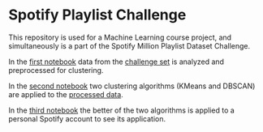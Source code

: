 # Spotify Playlist Challenge

This repository is used for a Machine Learning course project, and simultaneously is a part of the Spotify Million Playlist Dataset Challenge.

In the [first notebook](https://github.com/admirkrilasevic/spotify-playlist-challenge/blob/main/Spotify%20Playlist%20Data%20Preprocessing%20-%20Challenge%20Set.ipynb) data from the [challenge set](https://github.com/admirkrilasevic/spotify-playlist-challenge/blob/main/challenge_set.json) is analyzed and preprocessed for clustering.

In the [second notebook](https://github.com/admirkrilasevic/spotify-playlist-challenge/blob/main/Spotify%20Playlist%20Clustering%20-%20Challenge%20Set.ipynb) two clustering algorithms (KMeans and DBSCAN) are applied to the [processed data](https://github.com/admirkrilasevic/spotify-playlist-challenge/blob/main/playlists-challenge.json).

In the [third notebook](https://github.com/admirkrilasevic/spotify-playlist-challenge/blob/main/Spotify%20Playlist%20Clustering%20-%20Application.ipynb) the better of the two algorithms is applied to a personal Spotify account to see its application.
